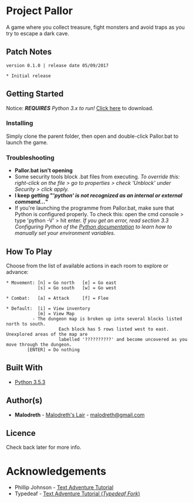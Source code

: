 # Project Pallor

A game where you collect treasure, fight monsters and avoid traps as you try to escape a dark cave.

## Patch Notes

```
version 0.1.0 | release date 05/09/2017

* Initial release
```

## Getting Started

Notice: ***REQUIRES** Python 3.x to run!* [Click here](https://www.python.org/downloads/) to download.

### Installing

Simply clone the parent folder, then open and double-click Pallor.bat to launch the game.

### Troubleshooting

* **Pallor.bat isn't opening** 
 * Some security tools block .bat files from executing. *To override this: right-click on the file > go to properties > check 'Unblock' under Security > click apply.*
* **I keep getting "*'python' is not recognized as an internal or external command...*"**
 * If you're launching the programme from Pallor.bat, make sure that Python is configured properly. To check this: open the cmd console > type 'python -V' > hit enter. *If you get an error, read section 3.3 Configuring Python of the [Python documentation](https://docs.python.org/3.6/using/windows.html) to learn how to manually set your environment variables.*

## How To Play

Choose from the list of available actions in each room to explore or advance:
```
* Movement: [n] = Go north   [e] = Go east
            [s] = Go south   [w] = Go west

* Combat:   [a] = Attack     [f] = Flee

* Default:  [i] = View inventory
            [m] = View Map
		  - The dungeon map is broken up into several blocks listed north to south.
                    Each block has 5 rows listed west to east. Unexplored areas of the map are
                    labelled '??????????' and become uncovered as you move through the dungeon. 
        [ENTER] = Do nothing
```
## Built With

* [Python 3.5.3](https://docs.python.org/3.5/whatsnew/3.5.html)

## Author(s)

* **Malodreth** - [Malodreth's Lair](http://www.malodreth.cf/) - [malodreth@gmail.com](mailto:malodreth@gmail.com)

## Licence

Check back later for more info.

# Acknowledgements

* Phillip Johnson - [Text Adventure Tutorial](https://github.com/phillipjohnson/text-adventure-tut)
* Typedeaf - [Text Adventure Tutorial (*Typedeaf Fork*)](https://github.com/typedeaf/text-adventure-tut)